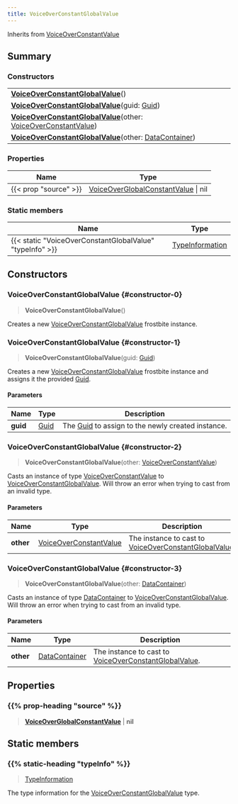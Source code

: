 ```yaml
---
title: VoiceOverConstantGlobalValue
---
```


Inherits from 
[VoiceOverConstantValue](/vext/ref/fb/voiceoverconstantvalue)

## Summary
### Constructors
| |
| ----------- |
| **[VoiceOverConstantGlobalValue](#constructor-0)**() |
| **[VoiceOverConstantGlobalValue](#constructor-1)**(guid: [Guid](/vext/ref/shared/class/guid)) |
| **[VoiceOverConstantGlobalValue](#constructor-2)**(other: [VoiceOverConstantValue](/vext/ref/fb/voiceoverconstantvalue)) |
| **[VoiceOverConstantGlobalValue](#constructor-3)**(other: [DataContainer](/vext/ref/shared/class/datacontainer)) |

### Properties
| Name | Type |
| ---- | ---- |
| {{< prop "source" >}} | [VoiceOverGlobalConstantValue](/vext/ref/fb/voiceoverglobalconstantvalue) \| nil |

### Static members
| Name | Type |
| ---- | ---- |
| {{< static "VoiceOverConstantGlobalValue" "typeInfo" >}} | [TypeInformation](/vext/ref/shared/class/typeinformation) |

## Constructors
### VoiceOverConstantGlobalValue {#constructor-0}
> **VoiceOverConstantGlobalValue**()

Creates a new [VoiceOverConstantGlobalValue](/vext/ref/fb/voiceoverconstantglobalvalue) frostbite instance.

### VoiceOverConstantGlobalValue {#constructor-1}
> **VoiceOverConstantGlobalValue**(guid: [Guid](/vext/ref/shared/class/guid))

Creates a new [VoiceOverConstantGlobalValue](/vext/ref/fb/voiceoverconstantglobalvalue) frostbite instance and assigns it the provided [Guid](/vext/ref/shared/class/guid).

#### Parameters
| Name | Type | Description |
| ---- | ---- | ----------- |
| **guid** | [Guid](/vext/ref/shared/class/guid) | The [Guid](/vext/ref/shared/class/guid) to assign to the newly created instance. |

### VoiceOverConstantGlobalValue {#constructor-2}
> **VoiceOverConstantGlobalValue**(other: [VoiceOverConstantValue](/vext/ref/fb/voiceoverconstantvalue))

Casts an instance of type [VoiceOverConstantValue](/vext/ref/fb/voiceoverconstantvalue) to [VoiceOverConstantGlobalValue](/vext/ref/fb/voiceoverconstantglobalvalue). Will throw an error when trying to cast from an invalid type.

#### Parameters
| Name | Type | Description |
| ---- | ---- | ----------- |
| **other** | [VoiceOverConstantValue](/vext/ref/fb/voiceoverconstantvalue) | The instance to cast to [VoiceOverConstantGlobalValue](/vext/ref/fb/voiceoverconstantglobalvalue). |

### VoiceOverConstantGlobalValue {#constructor-3}
> **VoiceOverConstantGlobalValue**(other: [DataContainer](/vext/ref/shared/class/datacontainer))

Casts an instance of type [DataContainer](/vext/ref/shared/class/datacontainer) to [VoiceOverConstantGlobalValue](/vext/ref/fb/voiceoverconstantglobalvalue). Will throw an error when trying to cast from an invalid type.

#### Parameters
| Name | Type | Description |
| ---- | ---- | ----------- |
| **other** | [DataContainer](/vext/ref/shared/class/datacontainer) | The instance to cast to [VoiceOverConstantGlobalValue](/vext/ref/fb/voiceoverconstantglobalvalue). |

## Properties
### {{% prop-heading "source" %}}
> **[VoiceOverGlobalConstantValue](/vext/ref/fb/voiceoverglobalconstantvalue)** | **nil**

## Static members
### {{% static-heading "typeInfo" %}}
> [TypeInformation](/vext/ref/shared/class/typeinformation)

The type information for the [VoiceOverConstantGlobalValue](/vext/ref/fb/voiceoverconstantglobalvalue) type.

